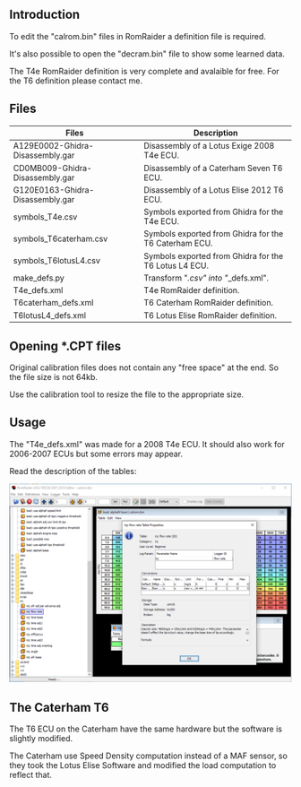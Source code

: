 ## Introduction

To edit the "calrom.bin" files in RomRaider a definition file is required.

It's also possible to open the "decram.bin" file to show some learned data.

The T4e RomRaider definition is very complete and avalaible for free. For the
T6 definition please contact me.

## Files

 Files                            | Description
 ---------------------------------|------------
 A129E0002-Ghidra-Disassembly.gar | Disassembly of a Lotus Exige 2008 T4e ECU.
 CD0MB009-Ghidra-Disassembly.gar  | Disassembly of a Caterham Seven T6 ECU.
 G120E0163-Ghidra-Disassembly.gar | Disassembly of a Lotus Elise 2012 T6 ECU.
 symbols_T4e.csv                  | Symbols exported from Ghidra for the T4e ECU.
 symbols_T6caterham.csv           | Symbols exported from Ghidra for the T6 Caterham ECU.
 symbols_T6lotusL4.csv            | Symbols exported from Ghidra for the T6 Lotus L4 ECU.
 make_defs.py                     | Transform "*.csv" into "*_defs.xml".
 T4e_defs.xml                     | T4e RomRaider definition.
 T6caterham_defs.xml              | T6 Caterham RomRaider definition.
 T6lotusL4_defs.xml               | T6 Lotus Elise RomRaider definition.

## Opening *.CPT files

Original calibration files does not contain any "free space" at the end. So the
file size is not 64kb.

Use the calibration tool to resize the file to the appropriate size.

## Usage

The "T4e_defs.xml" was made for a 2008 T4e ECU. It should also work for 2006-2007
ECUs but some errors may appear.

Read the description of the tables:

![Description](../documentation/Usage/RomRaider2.png)

## The Caterham T6

The T6 ECU on the Caterham have the same hardware but the software is slightly
modified.

The Caterham use Speed Density computation instead of a MAF sensor, so they took
the Lotus Elise Software and modified the load computation to reflect that.

